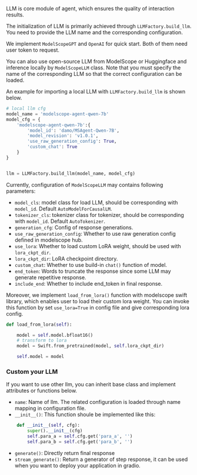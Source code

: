 
LLM is core module of agent, which ensures the quality of interaction results.

The initialization of LLM is primarily achieved through `LLMFactory.build_llm`. You need to provide the LLM name and the corresponding configuration.

We implement `ModelScopeGPT` and `OpenAI` for quick start. Both of them need user token to request.

You can also use open-source LLM from ModelScope or Huggingface and inference locally by `ModelScopeLLM` class. Note that you must specify the name of the corresponding LLM so that the correct configuration can be loaded.


An example for importing a local LLM with `LLMFactory.build_llm` is shown below.


```Python
# local llm cfg
model_name = 'modelscope-agent-qwen-7b'
model_cfg = {
    'modelscope-agent-qwen-7b':{
        'model_id': 'damo/MSAgent-Qwen-7B',
        'model_revision': 'v1.0.1',
        'use_raw_generation_config': True,
        'custom_chat': True
    }
}


llm = LLMFactory.build_llm(model_name, model_cfg)
```

Currently, configuration of `ModelScopeLLM` may contains following parameters:

- `model_cls`: model class for load LLM, should be corresponding with `model_id`. Default `AutoModelForCausalLM`.
- `tokenizer_cls`: tokenizer class for tokenizer, should be corresponding with `model_id`. Default `AutoTokenizer`.
- `generation_cfg`: Config of response generations.
- `use_raw_generation_config`: Whether to use raw generation config defined in modelscope hub.
- `use_lora`: Whether to load custom LoRA weight, should be used with `lora_ckpt_dir`.
- `lora_ckpt_dir`: LoRA checkpoint directory.
- `custom_chat`: Whether to use build-in `chat()` function of model.
- `end_token`: Words to truncate the response since some LLM may generate repetitive response.
- `include_end`: Whether to include end_token in final response.

Moreover, we implement `load_from_lora()` function with modelscope swift library, which enables user to load their custom lora weight. You can invoke this function by set `use_lora=True` in config file and give corresponding lora config.

```Python
def load_from_lora(self):

    model = self.model.bfloat16()
    # transform to lora
    model = Swift.from_pretrained(model, self.lora_ckpt_dir)

    self.model = model
```


### Custom your LLM

If you want to use other llm, you can inherit base class and implement attributes or functions below.

- `name`: Name of llm. The related configuration is loaded through name mapping in configuration file.
- `__init__()`: This function shoule be implemented like this:
```Python
    def __init__(self, cfg):
        super().__init__(cfg)
        self.para_a = self.cfg.get('para_a', '')
        self.para_b = self.cfg.get('para_b', '')
```
- `generate()`: Directly return final response
- `stream_generate()`: Return a generator of step response, it can be used when you want to deploy your application in gradio.

